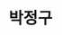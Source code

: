 ---
layout: hubs
key: Q12597050
title: 박정구
name: 박정구
image: 
description: 금호그룹 회장
score: 0.005971181422888336
degree: 7
---